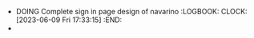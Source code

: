 - DOING Complete sign in page design of navarino
  :LOGBOOK:
  CLOCK: [2023-06-09 Fri 17:33:15]
  :END:
-